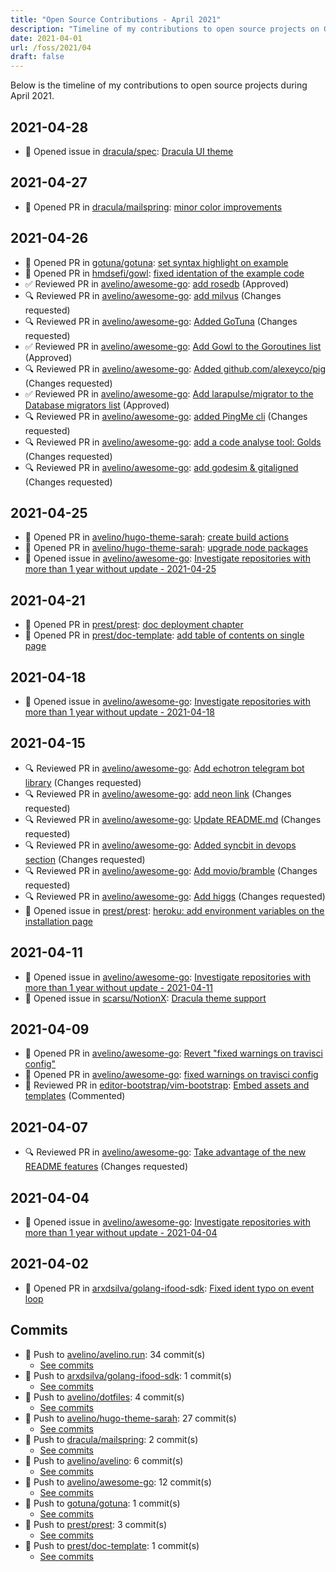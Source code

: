 ```yaml
---
title: "Open Source Contributions - April 2021"
description: "Timeline of my contributions to open source projects on GitHub during April 2021."
date: 2021-04-01
url: /foss/2021/04
draft: false
---
```


Below is the timeline of my contributions to open source projects during April 2021.

## 2021-04-28

- 🐛 Opened issue in [dracula/spec](https://github.com/dracula/spec): [Dracula UI theme](https://github.com/dracula/spec/issues/9)

## 2021-04-27

- 🔀 Opened PR in [dracula/mailspring](https://github.com/dracula/mailspring): [minor color improvements](https://github.com/dracula/mailspring/pull/9)

## 2021-04-26

- 🔀 Opened PR in [gotuna/gotuna](https://github.com/gotuna/gotuna): [set syntax highlight on example](https://github.com/gotuna/gotuna/pull/5)
- 🔀 Opened PR in [hmdsefi/gowl](https://github.com/hmdsefi/gowl): [fixed identation of the example code](https://github.com/hmdsefi/gowl/pull/17)
- ✅ Reviewed PR in [avelino/awesome-go](https://github.com/avelino/awesome-go): [add rosedb](https://github.com/avelino/awesome-go/pull/3584#pullrequestreview-644537635) (Approved)
- 🔍 Reviewed PR in [avelino/awesome-go](https://github.com/avelino/awesome-go): [add milvus](https://github.com/avelino/awesome-go/pull/3582#pullrequestreview-644534498) (Changes requested)
- 🔍 Reviewed PR in [avelino/awesome-go](https://github.com/avelino/awesome-go): [Added GoTuna](https://github.com/avelino/awesome-go/pull/3579#pullrequestreview-644528953) (Changes requested)
- ✅ Reviewed PR in [avelino/awesome-go](https://github.com/avelino/awesome-go): [Add Gowl to the Goroutines list](https://github.com/avelino/awesome-go/pull/3578#pullrequestreview-644526414) (Approved)
- 🔍 Reviewed PR in [avelino/awesome-go](https://github.com/avelino/awesome-go): [Added github.com/alexeyco/pig](https://github.com/avelino/awesome-go/pull/3576#pullrequestreview-644524655) (Changes requested)
- ✅ Reviewed PR in [avelino/awesome-go](https://github.com/avelino/awesome-go): [Add larapulse/migrator to the Database migrators list](https://github.com/avelino/awesome-go/pull/3572#pullrequestreview-644522483) (Approved)
- 🔍 Reviewed PR in [avelino/awesome-go](https://github.com/avelino/awesome-go): [added PingMe cli](https://github.com/avelino/awesome-go/pull/3571#pullrequestreview-644518773) (Changes requested)
- 🔍 Reviewed PR in [avelino/awesome-go](https://github.com/avelino/awesome-go): [add a code analyse tool: Golds](https://github.com/avelino/awesome-go/pull/3564#pullrequestreview-644516701) (Changes requested)
- 🔍 Reviewed PR in [avelino/awesome-go](https://github.com/avelino/awesome-go): [add godesim & gitaligned](https://github.com/avelino/awesome-go/pull/3553#pullrequestreview-644513592) (Changes requested)

## 2021-04-25

- 🔀 Opened PR in [avelino/hugo-theme-sarah](https://github.com/avelino/hugo-theme-sarah): [create build actions](https://github.com/avelino/hugo-theme-sarah/pull/36)
- 🔀 Opened PR in [avelino/hugo-theme-sarah](https://github.com/avelino/hugo-theme-sarah): [upgrade node packages](https://github.com/avelino/hugo-theme-sarah/pull/35)
- 🐛 Opened issue in [avelino/awesome-go](https://github.com/avelino/awesome-go): [Investigate repositories with more than 1 year without update - 2021-04-25](https://github.com/avelino/awesome-go/issues/3583)

## 2021-04-21

- 🔀 Opened PR in [prest/prest](https://github.com/prest/prest): [doc deployment chapter](https://github.com/prest/prest/pull/525)
- 🔀 Opened PR in [prest/doc-template](https://github.com/prest/doc-template): [add table of contents on single page](https://github.com/prest/doc-template/pull/40)

## 2021-04-18

- 🐛 Opened issue in [avelino/awesome-go](https://github.com/avelino/awesome-go): [Investigate repositories with more than 1 year without update - 2021-04-18](https://github.com/avelino/awesome-go/issues/3574)

## 2021-04-15

- 🔍 Reviewed PR in [avelino/awesome-go](https://github.com/avelino/awesome-go): [Add echotron telegram bot library](https://github.com/avelino/awesome-go/pull/3570#pullrequestreview-636848132) (Changes requested)
- 🔍 Reviewed PR in [avelino/awesome-go](https://github.com/avelino/awesome-go): [add neon link](https://github.com/avelino/awesome-go/pull/3569#pullrequestreview-636846782) (Changes requested)
- 🔍 Reviewed PR in [avelino/awesome-go](https://github.com/avelino/awesome-go): [Update README.md](https://github.com/avelino/awesome-go/pull/3568#pullrequestreview-636844730) (Changes requested)
- 🔍 Reviewed PR in [avelino/awesome-go](https://github.com/avelino/awesome-go): [Added syncbit in devops section](https://github.com/avelino/awesome-go/pull/3560#pullrequestreview-636810586) (Changes requested)
- 🔍 Reviewed PR in [avelino/awesome-go](https://github.com/avelino/awesome-go): [Add movio/bramble](https://github.com/avelino/awesome-go/pull/3559#pullrequestreview-636808638) (Changes requested)
- 🔍 Reviewed PR in [avelino/awesome-go](https://github.com/avelino/awesome-go): [Add higgs](https://github.com/avelino/awesome-go/pull/3557#pullrequestreview-636805269) (Changes requested)
- 🐛 Opened issue in [prest/prest](https://github.com/prest/prest): [heroku: add environment variables on the installation page](https://github.com/prest/prest/issues/523)

## 2021-04-11

- 🐛 Opened issue in [avelino/awesome-go](https://github.com/avelino/awesome-go): [Investigate repositories with more than 1 year without update - 2021-04-11](https://github.com/avelino/awesome-go/issues/3565)
- 🐛 Opened issue in [scarsu/NotionX](https://github.com/scarsu/NotionX): [Dracula theme support](https://github.com/scarsu/NotionX/issues/10)

## 2021-04-09

- 🔀 Opened PR in [avelino/awesome-go](https://github.com/avelino/awesome-go): [Revert "fixed warnings on travisci config"](https://github.com/avelino/awesome-go/pull/3563)
- 🔀 Opened PR in [avelino/awesome-go](https://github.com/avelino/awesome-go): [fixed warnings on travisci config](https://github.com/avelino/awesome-go/pull/3562)
- 💬 Reviewed PR in [editor-bootstrap/vim-bootstrap](https://github.com/editor-bootstrap/vim-bootstrap): [Embed assets and templates](https://github.com/editor-bootstrap/vim-bootstrap/pull/379#pullrequestreview-632485439) (Commented)

## 2021-04-07

- 🔍 Reviewed PR in [avelino/awesome-go](https://github.com/avelino/awesome-go): [Take advantage of the new README features](https://github.com/avelino/awesome-go/pull/3558#pullrequestreview-629495629) (Changes requested)

## 2021-04-04

- 🐛 Opened issue in [avelino/awesome-go](https://github.com/avelino/awesome-go): [Investigate repositories with more than 1 year without update - 2021-04-04](https://github.com/avelino/awesome-go/issues/3555)

## 2021-04-02

- 🔀 Opened PR in [arxdsilva/golang-ifood-sdk](https://github.com/arxdsilva/golang-ifood-sdk): [Fixed ident typo on event loop](https://github.com/arxdsilva/golang-ifood-sdk/pull/1)

## Commits

- 🔨 Push to [avelino/avelino.run](https://github.com/avelino/avelino.run): 34 commit(s)
  - [See commits](https://github.com/avelino/avelino.run/commits?author=avelino&since=2021-04-01T00:00:00Z&until=2021-04-30T23:59:59Z)
- 🔨 Push to [arxdsilva/golang-ifood-sdk](https://github.com/arxdsilva/golang-ifood-sdk): 1 commit(s)
  - [See commits](https://github.com/arxdsilva/golang-ifood-sdk/commits?author=avelino&since=2021-04-01T00:00:00Z&until=2021-04-30T23:59:59Z)
- 🔨 Push to [avelino/dotfiles](https://github.com/avelino/dotfiles): 4 commit(s)
  - [See commits](https://github.com/avelino/dotfiles/commits?author=avelino&since=2021-04-01T00:00:00Z&until=2021-04-30T23:59:59Z)
- 🔨 Push to [avelino/hugo-theme-sarah](https://github.com/avelino/hugo-theme-sarah): 27 commit(s)
  - [See commits](https://github.com/avelino/hugo-theme-sarah/commits?author=avelino&since=2021-04-01T00:00:00Z&until=2021-04-30T23:59:59Z)
- 🔨 Push to [dracula/mailspring](https://github.com/dracula/mailspring): 2 commit(s)
  - [See commits](https://github.com/dracula/mailspring/commits?author=avelino&since=2021-04-01T00:00:00Z&until=2021-04-30T23:59:59Z)
- 🔨 Push to [avelino/avelino](https://github.com/avelino/avelino): 6 commit(s)
  - [See commits](https://github.com/avelino/avelino/commits?author=avelino&since=2021-04-01T00:00:00Z&until=2021-04-30T23:59:59Z)
- 🔨 Push to [avelino/awesome-go](https://github.com/avelino/awesome-go): 12 commit(s)
  - [See commits](https://github.com/avelino/awesome-go/commits?author=avelino&since=2021-04-01T00:00:00Z&until=2021-04-30T23:59:59Z)
- 🔨 Push to [gotuna/gotuna](https://github.com/gotuna/gotuna): 1 commit(s)
  - [See commits](https://github.com/gotuna/gotuna/commits?author=avelino&since=2021-04-01T00:00:00Z&until=2021-04-30T23:59:59Z)
- 🔨 Push to [prest/prest](https://github.com/prest/prest): 3 commit(s)
  - [See commits](https://github.com/prest/prest/commits?author=avelino&since=2021-04-01T00:00:00Z&until=2021-04-30T23:59:59Z)
- 🔨 Push to [prest/doc-template](https://github.com/prest/doc-template): 1 commit(s)
  - [See commits](https://github.com/prest/doc-template/commits?author=avelino&since=2021-04-01T00:00:00Z&until=2021-04-30T23:59:59Z)

